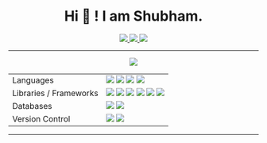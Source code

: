 <h1 
  align = "center" 
  font-family = "monospace"
  > 
  Hi 👋 ! I am Shubham. 
</h1>


<!-- Social Accounts-->
<p align = "center">

  <a href="mailto:shubhamv0918@gmail.com">
    <img src="https://img.shields.io/badge/Gmail-D14836?style=for-the-badge&logo=gmail&logoColor=white" />
  </a>

  <a href="https://twitter.com/turb_log">
    <img src="https://img.shields.io/badge/Twitter-1DA1F2?style=for-the-badge&logo=twitter&logoColor=white" />
  </a>

  <a href="https://linkedin.com/shubham3279">
    <img src="https://img.shields.io/badge/LinkedIn-0077B5?style=for-the-badge&logo=linkedin&logoColor=white" />
  </a>

  

</p>

------------------------------------------------------------------------------------------------------------

<p align = "center">
  
  <a href="https://github.com/anuraghazra/github-readme-stats">
  <img src="https://github-readme-stats.vercel.app/api/top-langs/?username=shubham3279"  />
  </a>
  
</p>


<div align="center">
                    <table >
                       <tr>
                         <td>Languages</td>
                         <td> 
                           <img src="https://img.shields.io/badge/html5-%23E34F26.svg?style=for-the-badge&logo=html5&logoColor=white">
                           <img src="https://img.shields.io/badge/latex-%23008080.svg?style=for-the-badge&logo=latex&logoColor=white">
                           <img src="https://img.shields.io/badge/c-%2300599C.svg?style=for-the-badge&logo=c&logoColor=white">
                           <img src="https://img.shields.io/badge/python-3670A0?style=for-the-badge&logo=python&logoColor=ffdd54">
                         </td>
                       </tr>
                       <tr>
                         <td>Libraries / Frameworks </td>
                         <td> 
                           <img src="https://img.shields.io/badge/bootstrap-%238511FA.svg?style=for-the-badge&logo=bootstrap&logoColor=white">
                           <img src="https://img.shields.io/badge/numpy-%23013243.svg?style=for-the-badge&logo=numpy&logoColor=white">
                           <img src="https://img.shields.io/badge/pandas-%23150458.svg?style=for-the-badge&logo=pandas&logoColor=white">
                           <img src="https://img.shields.io/badge/Matplotlib-%23ffffff.svg?style=for-the-badge&logo=Matplotlib&logoColor=black">
                           <img src="https://img.shields.io/badge/scikit--learn-%23F7931E.svg?style=for-the-badge&logo=scikit-learn&logoColor=white">
                           <img src="https://img.shields.io/badge/Keras-%23D00000.svg?style=for-the-badge&logo=Keras&logoColor=white">
                         </td>
                       </tr>
                       <tr>
                         <td>Databases</td>
                         <td> 
                           <img src="https://img.shields.io/badge/mysql-4479A1.svg?style=for-the-badge&logo=mysql&logoColor=white">
                           <img src="https://img.shields.io/badge/sqlite-%2307405e.svg?style=for-the-badge&logo=sqlite&logoColor=white">
                         </td>
                       </tr>
                       <tr>
                         <td>Version Control</td>
                         <td> 
                           <img src="https://img.shields.io/badge/git-%23F05033.svg?style=for-the-badge&logo=git&logoColor=white">
                           <img src="https://img.shields.io/badge/github-%23121011.svg?style=for-the-badge&logo=github&logoColor=white">
                         </td>
                       </tr>
                      </table>
</div>



------------------------------------------------------------------------------------------------------------
